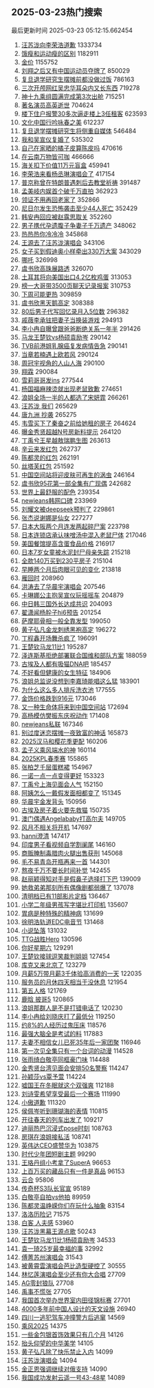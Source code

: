 ## 2025-03-23热门搜索 
最后更新时间 2025-03-23 05:12:15.662454 
1. [汪苏泷向李荣浩道歉](https://s.weibo.com/weibo?q=%23%E6%B1%AA%E8%8B%8F%E6%B3%B7%E5%90%91%E6%9D%8E%E8%8D%A3%E6%B5%A9%E9%81%93%E6%AD%89%23&t=31&band_rank=1&Refer=top) 1333734
1. [饿瘦和运动瘦的区别](https://s.weibo.com/weibo?q=%E9%A5%BF%E7%98%A6%E5%92%8C%E8%BF%90%E5%8A%A8%E7%98%A6%E7%9A%84%E5%8C%BA%E5%88%AB&t=31&band_rank=1&Refer=top) 1182911
1. [金价](https://s.weibo.com/weibo?q=%E9%87%91%E4%BB%B7&t=31&band_rank=1&Refer=top) 1155752
1. [刘翔之后又有中国运动员夺牌了](https://s.weibo.com/weibo?q=%23%E5%88%98%E7%BF%94%E4%B9%8B%E5%90%8E%E5%8F%88%E6%9C%89%E4%B8%AD%E5%9B%BD%E8%BF%90%E5%8A%A8%E5%91%98%E5%A4%BA%E7%89%8C%E4%BA%86%23&t=31&band_rank=2&Refer=top) 850029
1. [复旦退学研究生摆摊前都没做过饭](https://s.weibo.com/weibo?q=%23%E5%A4%8D%E6%97%A6%E9%80%80%E5%AD%A6%E7%A0%94%E7%A9%B6%E7%94%9F%E6%91%86%E6%91%8A%E5%89%8D%E9%83%BD%E6%B2%A1%E5%81%9A%E8%BF%87%E9%A5%AD%23&t=31&band_rank=2&Refer=top) 786163
1. [三次开颅网红吴忠华耳朵内又长东西](https://s.weibo.com/weibo?q=%23%E4%B8%89%E6%AC%A1%E5%BC%80%E9%A2%85%E7%BD%91%E7%BA%A2%E5%90%B4%E5%BF%A0%E5%8D%8E%E8%80%B3%E6%9C%B5%E5%86%85%E5%8F%88%E9%95%BF%E4%B8%9C%E8%A5%BF%23&t=31&band_rank=2&Refer=top) 719278
1. [神十九乘组圆满完成第3次出舱](https://s.weibo.com/weibo?q=%23%E7%A5%9E%E5%8D%81%E4%B9%9D%E4%B9%98%E7%BB%84%E5%9C%86%E6%BB%A1%E5%AE%8C%E6%88%90%E7%AC%AC3%E6%AC%A1%E5%87%BA%E8%88%B1%23&t=31&band_rank=3&Refer=top) 715251
1. [著名演员高英逝世](https://s.weibo.com/weibo?q=%23%E8%91%97%E5%90%8D%E6%BC%94%E5%91%98%E9%AB%98%E8%8B%B1%E9%80%9D%E4%B8%96%23&t=31&band_rank=4&Refer=top) 704624
1. [楼下住户报警30多次逼走楼上3任租客](https://s.weibo.com/weibo?q=%23%E6%A5%BC%E4%B8%8B%E4%BD%8F%E6%88%B7%E6%8A%A5%E8%AD%A630%E5%A4%9A%E6%AC%A1%E9%80%BC%E8%B5%B0%E6%A5%BC%E4%B8%8A3%E4%BB%BB%E7%A7%9F%E5%AE%A2%23&t=31&band_rank=5&Refer=top) 623593
1. [文化中国行吟咏春之美](https://s.weibo.com/weibo?q=%23%E6%96%87%E5%8C%96%E4%B8%AD%E5%9B%BD%E8%A1%8C%E5%90%9F%E5%92%8F%E6%98%A5%E4%B9%8B%E7%BE%8E%23&t=31&band_rank=3&Refer=top) 612237
1. [复旦退学摆摊研究生将侧重自媒体](https://s.weibo.com/weibo?q=%23%E5%A4%8D%E6%97%A6%E9%80%80%E5%AD%A6%E6%91%86%E6%91%8A%E7%A0%94%E7%A9%B6%E7%94%9F%E5%B0%86%E4%BE%A7%E9%87%8D%E8%87%AA%E5%AA%92%E4%BD%93%23&t=31&band_rank=6&Refer=top) 546484
1. [我和吴宣仪复婚了](https://s.weibo.com/weibo?q=%E6%88%91%E5%92%8C%E5%90%B4%E5%AE%A3%E4%BB%AA%E5%A4%8D%E5%A9%9A%E4%BA%86&t=31&band_rank=7&Refer=top) 535302
1. [自己在家晒的橘子皮算陈皮吗](https://s.weibo.com/weibo?q=%23%E8%87%AA%E5%B7%B1%E5%9C%A8%E5%AE%B6%E6%99%92%E7%9A%84%E6%A9%98%E5%AD%90%E7%9A%AE%E7%AE%97%E9%99%88%E7%9A%AE%E5%90%97%23&t=31&band_rank=5&Refer=top) 470616
1. [在云南万物皆可咖](https://s.weibo.com/weibo?q=%23%E5%9C%A8%E4%BA%91%E5%8D%97%E4%B8%87%E7%89%A9%E7%9A%86%E5%8F%AF%E5%92%96%23&t=31&band_rank=3&Refer=top) 466666
1. [海关扣下价值11万元盲盒](https://s.weibo.com/weibo?q=%23%E6%B5%B7%E5%85%B3%E6%89%A3%E4%B8%8B%E4%BB%B7%E5%80%BC11%E4%B8%87%E5%85%83%E7%9B%B2%E7%9B%92%23&t=31&band_rank=8&Refer=top) 459941
1. [李荣浩来看杨丞琳演唱会了](https://s.weibo.com/weibo?q=%E6%9D%8E%E8%8D%A3%E6%B5%A9%E6%9D%A5%E7%9C%8B%E6%9D%A8%E4%B8%9E%E7%90%B3%E6%BC%94%E5%94%B1%E4%BC%9A%E4%BA%86&t=31&band_rank=6&Refer=top) 417154
1. [普京称曾在特朗普遇刺后去教堂祈祷](https://s.weibo.com/weibo?q=%23%E6%99%AE%E4%BA%AC%E7%A7%B0%E6%9B%BE%E5%9C%A8%E7%89%B9%E6%9C%97%E6%99%AE%E9%81%87%E5%88%BA%E5%90%8E%E5%8E%BB%E6%95%99%E5%A0%82%E7%A5%88%E7%A5%B7%23&t=31&band_rank=5&Refer=top) 391487
1. [孟美岐内娱首个破千万直拍](https://s.weibo.com/weibo?q=%23%E5%AD%9F%E7%BE%8E%E5%B2%90%E5%86%85%E5%A8%B1%E9%A6%96%E4%B8%AA%E7%A0%B4%E5%8D%83%E4%B8%87%E7%9B%B4%E6%8B%8D%23&t=31&band_rank=9&Refer=top) 362923
1. [领证不用再回老家了](https://s.weibo.com/weibo?q=%23%E9%A2%86%E8%AF%81%E4%B8%8D%E7%94%A8%E5%86%8D%E5%9B%9E%E8%80%81%E5%AE%B6%E4%BA%86%23&t=31&band_rank=10&Refer=top) 352866
1. [尼日尔发生恐怖袭击至少44人死亡](https://s.weibo.com/weibo?q=%23%E5%B0%BC%E6%97%A5%E5%B0%94%E5%8F%91%E7%94%9F%E6%81%90%E6%80%96%E8%A2%AD%E5%87%BB%E8%87%B3%E5%B0%9144%E4%BA%BA%E6%AD%BB%E4%BA%A1%23&t=31&band_rank=7&Refer=top) 352429
1. [韩安冉回应被赵露思取关](https://s.weibo.com/weibo?q=%23%E9%9F%A9%E5%AE%89%E5%86%89%E5%9B%9E%E5%BA%94%E8%A2%AB%E8%B5%B5%E9%9C%B2%E6%80%9D%E5%8F%96%E5%85%B3%23&t=31&band_rank=11&Refer=top) 352260
1. [男子携代孕遗腹子争妻子千万遗产](https://s.weibo.com/weibo?q=%23%E7%94%B7%E5%AD%90%E6%90%BA%E4%BB%A3%E5%AD%95%E9%81%97%E8%85%B9%E5%AD%90%E4%BA%89%E5%A6%BB%E5%AD%90%E5%8D%83%E4%B8%87%E9%81%97%E4%BA%A7%23&t=31&band_rank=12&Refer=top) 348062
1. [热热热你冷冷冷](https://s.weibo.com/weibo?q=%23%E7%83%AD%E7%83%AD%E7%83%AD%E4%BD%A0%E5%86%B7%E5%86%B7%E5%86%B7%23&t=31&band_rank=6&Refer=top) 345868
1. [王源去了汪苏泷演唱会](https://s.weibo.com/weibo?q=%23%E7%8E%8B%E6%BA%90%E5%8E%BB%E4%BA%86%E6%B1%AA%E8%8B%8F%E6%B3%B7%E6%BC%94%E5%94%B1%E4%BC%9A%23&t=31&band_rank=7&Refer=top) 343106
1. [女子买到假迪奥小样牵出330万大案](https://s.weibo.com/weibo?q=%23%E5%A5%B3%E5%AD%90%E4%B9%B0%E5%88%B0%E5%81%87%E8%BF%AA%E5%A5%A5%E5%B0%8F%E6%A0%B7%E7%89%B5%E5%87%BA330%E4%B8%87%E5%A4%A7%E6%A1%88%23&t=31&band_rank=13&Refer=top) 343029
1. [哪吒](https://s.weibo.com/weibo?q=%E5%93%AA%E5%90%92&t=31&band_rank=9&Refer=top) 326998
1. [虞书欣高珠展路透](https://s.weibo.com/weibo?q=%23%E8%99%9E%E4%B9%A6%E6%AC%A3%E9%AB%98%E7%8F%A0%E5%B1%95%E8%B7%AF%E9%80%8F%23&t=31&band_rank=14&Refer=top) 326070
1. [土耳其将向美国出口4.2亿枚鸡蛋](https://s.weibo.com/weibo?q=%23%E5%9C%9F%E8%80%B3%E5%85%B6%E5%B0%86%E5%90%91%E7%BE%8E%E5%9B%BD%E5%87%BA%E5%8F%A34.2%E4%BA%BF%E6%9E%9A%E9%B8%A1%E8%9B%8B%23&t=31&band_rank=10&Refer=top) 313053
1. [榜一大哥带3500页聊天记录报案](https://s.weibo.com/weibo?q=%23%E6%A6%9C%E4%B8%80%E5%A4%A7%E5%93%A5%E5%B8%A63500%E9%A1%B5%E8%81%8A%E5%A4%A9%E8%AE%B0%E5%BD%95%E6%8A%A5%E6%A1%88%23&t=31&band_rank=12&Refer=top) 310753
1. [下周可能更热](https://s.weibo.com/weibo?q=%23%E4%B8%8B%E5%91%A8%E5%8F%AF%E8%83%BD%E6%9B%B4%E7%83%AD%23&t=31&band_rank=13&Refer=top) 309859
1. [虞书欣黑天鹅高定](https://s.weibo.com/weibo?q=%23%E8%99%9E%E4%B9%A6%E6%AC%A3%E9%BB%91%E5%A4%A9%E9%B9%85%E9%AB%98%E5%AE%9A%23&t=31&band_rank=14&Refer=top) 308388
1. [80后男子代写回忆录月入5位数](https://s.weibo.com/weibo?q=%2380%E5%90%8E%E7%94%B7%E5%AD%90%E4%BB%A3%E5%86%99%E5%9B%9E%E5%BF%86%E5%BD%95%E6%9C%88%E5%85%A55%E4%BD%8D%E6%95%B0%23&t=31&band_rank=15&Refer=top) 296382
1. [戚薇李承铉把妻子当换装游戏](https://s.weibo.com/weibo?q=%E6%88%9A%E8%96%87%E6%9D%8E%E6%89%BF%E9%93%89%E6%8A%8A%E5%A6%BB%E5%AD%90%E5%BD%93%E6%8D%A2%E8%A3%85%E6%B8%B8%E6%88%8F&t=31&band_rank=16&Refer=top) 294913
1. [李小冉自曝曾跟爸爸断绝关系一年半](https://s.weibo.com/weibo?q=%E6%9D%8E%E5%B0%8F%E5%86%89%E8%87%AA%E6%9B%9D%E6%9B%BE%E8%B7%9F%E7%88%B8%E7%88%B8%E6%96%AD%E7%BB%9D%E5%85%B3%E7%B3%BB%E4%B8%80%E5%B9%B4%E5%8D%8A&t=31&band_rank=15&Refer=top) 291426
1. [马龙王楚钦vs杨硕袁励岑](https://s.weibo.com/weibo?q=%23%E9%A9%AC%E9%BE%99%E7%8E%8B%E6%A5%9A%E9%92%A6vs%E6%9D%A8%E7%A1%95%E8%A2%81%E5%8A%B1%E5%B2%91%23&t=31&band_rank=17&Refer=top) 290142
1. [TVB前港姐乳腺癌复发病情告急](https://s.weibo.com/weibo?q=%23TVB%E5%89%8D%E6%B8%AF%E5%A7%90%E4%B9%B3%E8%85%BA%E7%99%8C%E5%A4%8D%E5%8F%91%E7%97%85%E6%83%85%E5%91%8A%E6%80%A5%23&t=31&band_rank=18&Refer=top) 290141
1. [当章若楠遇上欧若风](https://s.weibo.com/weibo?q=%23%E5%BD%93%E7%AB%A0%E8%8B%A5%E6%A5%A0%E9%81%87%E4%B8%8A%E6%AC%A7%E8%8B%A5%E9%A3%8E%23&t=31&band_rank=19&Refer=top) 290124
1. [周冠宇视角的人山人海](https://s.weibo.com/weibo?q=%23%E5%91%A8%E5%86%A0%E5%AE%87%E8%A7%86%E8%A7%92%E7%9A%84%E4%BA%BA%E5%B1%B1%E4%BA%BA%E6%B5%B7%23&t=31&band_rank=20&Refer=top) 290100
1. [翔霖](https://s.weibo.com/weibo?q=%E7%BF%94%E9%9C%96&t=31&band_rank=22&Refer=top) 290084
1. [雪莉哥哥发ins](https://s.weibo.com/weibo?q=%23%E9%9B%AA%E8%8E%89%E5%93%A5%E5%93%A5%E5%8F%91ins%23&t=31&band_rank=16&Refer=top) 277544
1. [杨国福麻辣烫就出现老鼠致歉](https://s.weibo.com/weibo?q=%23%E6%9D%A8%E5%9B%BD%E7%A6%8F%E9%BA%BB%E8%BE%A3%E7%83%AB%E5%B0%B1%E5%87%BA%E7%8E%B0%E8%80%81%E9%BC%A0%E8%87%B4%E6%AD%89%23&t=31&band_rank=17&Refer=top) 274651
1. [浪姐全场一半的人都选了宋妍霏](https://s.weibo.com/weibo?q=%E6%B5%AA%E5%A7%90%E5%85%A8%E5%9C%BA%E4%B8%80%E5%8D%8A%E7%9A%84%E4%BA%BA%E9%83%BD%E9%80%89%E4%BA%86%E5%AE%8B%E5%A6%8D%E9%9C%8F&t=31&band_rank=8&Refer=top) 266261
1. [汪苏泷 我们](https://s.weibo.com/weibo?q=%E6%B1%AA%E8%8B%8F%E6%B3%B7%20%E6%88%91%E4%BB%AC&t=31&band_rank=10&Refer=top) 265629
1. [唐九洲 抄袭](https://s.weibo.com/weibo?q=%E5%94%90%E4%B9%9D%E6%B4%B2%20%E6%8A%84%E8%A2%AD&t=31&band_rank=11&Refer=top) 265275
1. [韦雪买下了秦奋之前给她租的房子](https://s.weibo.com/weibo?q=%23%E9%9F%A6%E9%9B%AA%E4%B9%B0%E4%B8%8B%E4%BA%86%E7%A7%A6%E5%A5%8B%E4%B9%8B%E5%89%8D%E7%BB%99%E5%A5%B9%E7%A7%9F%E7%9A%84%E6%88%BF%E5%AD%90%23&t=31&band_rank=12&Refer=top) 264624
1. [曝金秀贤超越N号房新料提示](https://s.weibo.com/weibo?q=%E6%9B%9D%E9%87%91%E7%A7%80%E8%B4%A4%E8%B6%85%E8%B6%8AN%E5%8F%B7%E6%88%BF%E6%96%B0%E6%96%99%E6%8F%90%E7%A4%BA&t=31&band_rank=13&Refer=top) 264120
1. [丁禹兮王星越敖瑞鹏生图](https://s.weibo.com/weibo?q=%23%E4%B8%81%E7%A6%B9%E5%85%AE%E7%8E%8B%E6%98%9F%E8%B6%8A%E6%95%96%E7%91%9E%E9%B9%8F%E7%94%9F%E5%9B%BE%23&t=31&band_rank=14&Refer=top) 263613
1. [辛云来发红包](https://s.weibo.com/weibo?q=%23%E8%BE%9B%E4%BA%91%E6%9D%A5%E5%8F%91%E7%BA%A2%E5%8C%85%23&t=31&band_rank=16&Refer=top) 262737
1. [陈都灵的红包](https://s.weibo.com/weibo?q=%23%E9%99%88%E9%83%BD%E7%81%B5%E7%9A%84%E7%BA%A2%E5%8C%85%23&t=31&band_rank=18&Refer=top) 262191
1. [丝塔芙红包](https://s.weibo.com/weibo?q=%E4%B8%9D%E5%A1%94%E8%8A%99%E7%BA%A2%E5%8C%85&t=31&band_rank=19&Refer=top) 251592
1. [中国空间站将迎皮肤可再生的涡虫](https://s.weibo.com/weibo?q=%23%E4%B8%AD%E5%9B%BD%E7%A9%BA%E9%97%B4%E7%AB%99%E5%B0%86%E8%BF%8E%E7%9A%AE%E8%82%A4%E5%8F%AF%E5%86%8D%E7%94%9F%E7%9A%84%E6%B6%A1%E8%99%AB%23&t=31&band_rank=23&Refer=top) 246164
1. [虞书欣95花第一部全集有广现偶](https://s.weibo.com/weibo?q=%23%E8%99%9E%E4%B9%A6%E6%AC%A395%E8%8A%B1%E7%AC%AC%E4%B8%80%E9%83%A8%E5%85%A8%E9%9B%86%E6%9C%89%E5%B9%BF%E7%8E%B0%E5%81%B6%23&t=31&band_rank=24&Refer=top) 242682
1. [世界上最舒服的配色](https://s.weibo.com/weibo?q=%E4%B8%96%E7%95%8C%E4%B8%8A%E6%9C%80%E8%88%92%E6%9C%8D%E7%9A%84%E9%85%8D%E8%89%B2&t=31&band_rank=25&Refer=top) 239354
1. [newjeans韩网口碑](https://s.weibo.com/weibo?q=%23newjeans%E9%9F%A9%E7%BD%91%E5%8F%A3%E7%A2%91%23&t=31&band_rank=27&Refer=top) 233969
1. [刘耀文被deepseek预判了](https://s.weibo.com/weibo?q=%E5%88%98%E8%80%80%E6%96%87%E8%A2%ABdeepseek%E9%A2%84%E5%88%A4%E4%BA%86&t=31&band_rank=18&Refer=top) 229861
1. [张杰说谢娜是仙女](https://s.weibo.com/weibo?q=%23%E5%BC%A0%E6%9D%B0%E8%AF%B4%E8%B0%A2%E5%A8%9C%E6%98%AF%E4%BB%99%E5%A5%B3%23&t=31&band_rank=19&Refer=top) 227277
1. [日本大阪两个月连发两起碎尸案](https://s.weibo.com/weibo?q=%23%E6%97%A5%E6%9C%AC%E5%A4%A7%E9%98%AA%E4%B8%A4%E4%B8%AA%E6%9C%88%E8%BF%9E%E5%8F%91%E4%B8%A4%E8%B5%B7%E7%A2%8E%E5%B0%B8%E6%A1%88%23&t=31&band_rank=28&Refer=top) 223798
1. [日本连锁店承认味噌汤中混入老鼠尸体](https://s.weibo.com/weibo?q=%23%E6%97%A5%E6%9C%AC%E8%BF%9E%E9%94%81%E5%BA%97%E6%89%BF%E8%AE%A4%E5%91%B3%E5%99%8C%E6%B1%A4%E4%B8%AD%E6%B7%B7%E5%85%A5%E8%80%81%E9%BC%A0%E5%B0%B8%E4%BD%93%23&t=31&band_rank=20&Refer=top) 217046
1. [美国餐馆提高含蛋食品价格](https://s.weibo.com/weibo?q=%23%E7%BE%8E%E5%9B%BD%E9%A4%90%E9%A6%86%E6%8F%90%E9%AB%98%E5%90%AB%E8%9B%8B%E9%A3%9F%E5%93%81%E4%BB%B7%E6%A0%BC%23&t=31&band_rank=21&Refer=top) 216917
1. [日本7岁女童被水泥封尸母亲失踪](https://s.weibo.com/weibo?q=%23%E6%97%A5%E6%9C%AC7%E5%B2%81%E5%A5%B3%E7%AB%A5%E8%A2%AB%E6%B0%B4%E6%B3%A5%E5%B0%81%E5%B0%B8%E6%AF%8D%E4%BA%B2%E5%A4%B1%E8%B8%AA%23&t=31&band_rank=22&Refer=top) 215218
1. [全款140万买到230平房子](https://s.weibo.com/weibo?q=%E5%85%A8%E6%AC%BE140%E4%B8%87%E4%B9%B0%E5%88%B0230%E5%B9%B3%E6%88%BF%E5%AD%90&t=31&band_rank=23&Refer=top) 215104
1. [早睡两个月后肉眼可见的变化](https://s.weibo.com/weibo?q=%23%E6%97%A9%E7%9D%A1%E4%B8%A4%E4%B8%AA%E6%9C%88%E5%90%8E%E8%82%89%E7%9C%BC%E5%8F%AF%E8%A7%81%E7%9A%84%E5%8F%98%E5%8C%96%23&t=31&band_rank=24&Refer=top) 213818
1. [雁回时](https://s.weibo.com/weibo?q=%E9%9B%81%E5%9B%9E%E6%97%B6&t=31&band_rank=35&Refer=top) 208960
1. [洪涛去了华晨宇演唱会](https://s.weibo.com/weibo?q=%E6%B4%AA%E6%B6%9B%E5%8E%BB%E4%BA%86%E5%8D%8E%E6%99%A8%E5%AE%87%E6%BC%94%E5%94%B1%E4%BC%9A&t=31&band_rank=29&Refer=top) 207546
1. [卡琳娜公主抱吴宣仪玩摇摇车](https://s.weibo.com/weibo?q=%E5%8D%A1%E7%90%B3%E5%A8%9C%E5%85%AC%E4%B8%BB%E6%8A%B1%E5%90%B4%E5%AE%A3%E4%BB%AA%E7%8E%A9%E6%91%87%E6%91%87%E8%BD%A6&t=31&band_rank=30&Refer=top) 204879
1. [中日韩三国外长达成共识](https://s.weibo.com/weibo?q=%23%E4%B8%AD%E6%97%A5%E9%9F%A9%E4%B8%89%E5%9B%BD%E5%A4%96%E9%95%BF%E8%BE%BE%E6%88%90%E5%85%B1%E8%AF%86%23&t=31&band_rank=31&Refer=top) 204093
1. [翟潇闻杨肸子hi6预告](https://s.weibo.com/weibo?q=%23%E7%BF%9F%E6%BD%87%E9%97%BB%E6%9D%A8%E8%82%B8%E5%AD%90hi6%E9%A2%84%E5%91%8A%23&t=31&band_rank=29&Refer=top) 201254
1. [萨摩耶骨相一般全靠发型](https://s.weibo.com/weibo?q=%E8%90%A8%E6%91%A9%E8%80%B6%E9%AA%A8%E7%9B%B8%E4%B8%80%E8%88%AC%E5%85%A8%E9%9D%A0%E5%8F%91%E5%9E%8B&t=31&band_rank=20&Refer=top) 199050
1. [黄子弘凡金龙刺绣黑袍高定](https://s.weibo.com/weibo?q=%E9%BB%84%E5%AD%90%E5%BC%98%E5%87%A1%E9%87%91%E9%BE%99%E5%88%BA%E7%BB%A3%E9%BB%91%E8%A2%8D%E9%AB%98%E5%AE%9A&t=31&band_rank=30&Refer=top) 196272
1. [丁程鑫开场舞杀疯了](https://s.weibo.com/weibo?q=%E4%B8%81%E7%A8%8B%E9%91%AB%E5%BC%80%E5%9C%BA%E8%88%9E%E6%9D%80%E7%96%AF%E4%BA%86&t=31&band_rank=31&Refer=top) 196091
1. [王楚钦马龙11比1](https://s.weibo.com/weibo?q=%23%E7%8E%8B%E6%A5%9A%E9%92%A6%E9%A9%AC%E9%BE%9911%E6%AF%941%23&t=31&band_rank=32&Refer=top) 195287
1. [泽连斯基拒绝部署联合国维和部队方案](https://s.weibo.com/weibo?q=%23%E6%B3%BD%E8%BF%9E%E6%96%AF%E5%9F%BA%E6%8B%92%E7%BB%9D%E9%83%A8%E7%BD%B2%E8%81%94%E5%90%88%E5%9B%BD%E7%BB%B4%E5%92%8C%E9%83%A8%E9%98%9F%E6%96%B9%E6%A1%88%23&t=31&band_rank=32&Refer=top) 188059
1. [古埃及人都有吸猫DNA吧](https://s.weibo.com/weibo?q=%23%E5%8F%A4%E5%9F%83%E5%8F%8A%E4%BA%BA%E9%83%BD%E6%9C%89%E5%90%B8%E7%8C%ABDNA%E5%90%A7%23&t=31&band_rank=33&Refer=top) 185457
1. [不好看但健康的女生特征](https://s.weibo.com/weibo?q=%E4%B8%8D%E5%A5%BD%E7%9C%8B%E4%BD%86%E5%81%A5%E5%BA%B7%E7%9A%84%E5%A5%B3%E7%94%9F%E7%89%B9%E5%BE%81&t=31&band_rank=21&Refer=top) 184906
1. [浪姐总监说没想到李嘉琦能唱这么猛](https://s.weibo.com/weibo?q=%E6%B5%AA%E5%A7%90%E6%80%BB%E7%9B%91%E8%AF%B4%E6%B2%A1%E6%83%B3%E5%88%B0%E6%9D%8E%E5%98%89%E7%90%A6%E8%83%BD%E5%94%B1%E8%BF%99%E4%B9%88%E7%8C%9B&t=31&band_rank=33&Refer=top) 183901
1. [为什么这么多人排斥洗衣池](https://s.weibo.com/weibo?q=%23%E4%B8%BA%E4%BB%80%E4%B9%88%E8%BF%99%E4%B9%88%E5%A4%9A%E4%BA%BA%E6%8E%92%E6%96%A5%E6%B4%97%E8%A1%A3%E6%B1%A0%23&t=31&band_rank=34&Refer=top) 177555
1. [金饰价格跌到916元](https://s.weibo.com/weibo?q=%23%E9%87%91%E9%A5%B0%E4%BB%B7%E6%A0%BC%E8%B7%8C%E5%88%B0916%E5%85%83%23&t=31&band_rank=36&Refer=top) 173046
1. [又一种生命体将来到中国空间站](https://s.weibo.com/weibo?q=%23%E5%8F%88%E4%B8%80%E7%A7%8D%E7%94%9F%E5%91%BD%E4%BD%93%E5%B0%86%E6%9D%A5%E5%88%B0%E4%B8%AD%E5%9B%BD%E7%A9%BA%E9%97%B4%E7%AB%99%23&t=31&band_rank=37&Refer=top) 172694
1. [高杨模仿樊振东庆祝动作](https://s.weibo.com/weibo?q=%23%E9%AB%98%E6%9D%A8%E6%A8%A1%E4%BB%BF%E6%A8%8A%E6%8C%AF%E4%B8%9C%E5%BA%86%E7%A5%9D%E5%8A%A8%E4%BD%9C%23&t=31&band_rank=38&Refer=top) 171408
1. [newjeans私联](https://s.weibo.com/weibo?q=%23newjeans%E7%A7%81%E8%81%94%23&t=31&band_rank=22&Refer=top) 167346
1. [别过度迷恋摆摊一夜致富的神话](https://s.weibo.com/weibo?q=%23%E5%88%AB%E8%BF%87%E5%BA%A6%E8%BF%B7%E6%81%8B%E6%91%86%E6%91%8A%E4%B8%80%E5%A4%9C%E8%87%B4%E5%AF%8C%E7%9A%84%E7%A5%9E%E8%AF%9D%23&t=31&band_rank=23&Refer=top) 165873
1. [2025汉马和樱花季更配](https://s.weibo.com/weibo?q=%232025%E6%B1%89%E9%A9%AC%E5%92%8C%E6%A8%B1%E8%8A%B1%E5%AD%A3%E6%9B%B4%E9%85%8D%23&t=31&band_rank=39&Refer=top) 160206
1. [孟子义乘风端水的神](https://s.weibo.com/weibo?q=%23%E5%AD%9F%E5%AD%90%E4%B9%89%E4%B9%98%E9%A3%8E%E7%AB%AF%E6%B0%B4%E7%9A%84%E7%A5%9E%23&t=31&band_rank=24&Refer=top) 160114
1. [2025KPL春季赛](https://s.weibo.com/weibo?q=2025KPL%E6%98%A5%E5%AD%A3%E8%B5%9B&t=31&band_rank=34&Refer=top) 155865
1. [张柏芝千层蛋糕裙](https://s.weibo.com/weibo?q=%E5%BC%A0%E6%9F%8F%E8%8A%9D%E5%8D%83%E5%B1%82%E8%9B%8B%E7%B3%95%E8%A3%99&t=31&band_rank=40&Refer=top) 154967
1. [一诺一点一点变得更好](https://s.weibo.com/weibo?q=%E4%B8%80%E8%AF%BA%E4%B8%80%E7%82%B9%E4%B8%80%E7%82%B9%E5%8F%98%E5%BE%97%E6%9B%B4%E5%A5%BD&t=31&band_rank=35&Refer=top) 153323
1. [丁禹兮上海见面会人气](https://s.weibo.com/weibo?q=%23%E4%B8%81%E7%A6%B9%E5%85%AE%E4%B8%8A%E6%B5%B7%E8%A7%81%E9%9D%A2%E4%BC%9A%E4%BA%BA%E6%B0%94%23&t=31&band_rank=25&Refer=top) 152150
1. [阿姨怎么一戴假发面相都变了](https://s.weibo.com/weibo?q=%E9%98%BF%E5%A7%A8%E6%80%8E%E4%B9%88%E4%B8%80%E6%88%B4%E5%81%87%E5%8F%91%E9%9D%A2%E7%9B%B8%E9%83%BD%E5%8F%98%E4%BA%86&t=31&band_rank=36&Refer=top) 151345
1. [华晨宇金发背头](https://s.weibo.com/weibo?q=%E5%8D%8E%E6%99%A8%E5%AE%87%E9%87%91%E5%8F%91%E8%83%8C%E5%A4%B4&t=31&band_rank=41&Refer=top) 150956
1. [古埃及房子着火要先救猫](https://s.weibo.com/weibo?q=%23%E5%8F%A4%E5%9F%83%E5%8F%8A%E6%88%BF%E5%AD%90%E7%9D%80%E7%81%AB%E8%A6%81%E5%85%88%E6%95%91%E7%8C%AB%23&t=31&band_rank=37&Refer=top) 150735
1. [澳门偶遇Angelababy打高尔夫](https://s.weibo.com/weibo?q=%23%E6%BE%B3%E9%97%A8%E5%81%B6%E9%81%87Angelababy%E6%89%93%E9%AB%98%E5%B0%94%E5%A4%AB%23&t=31&band_rank=42&Refer=top) 149705
1. [风月不相关将开机](https://s.weibo.com/weibo?q=%23%E9%A3%8E%E6%9C%88%E4%B8%8D%E7%9B%B8%E5%85%B3%E5%B0%86%E5%BC%80%E6%9C%BA%23&t=31&band_rank=26&Refer=top) 147697
1. [hanni澄清](https://s.weibo.com/weibo?q=%23hanni%E6%BE%84%E6%B8%85%23&t=31&band_rank=43&Refer=top) 147417
1. [印度男子看视频自学割阑尾](https://s.weibo.com/weibo?q=%23%E5%8D%B0%E5%BA%A6%E7%94%B7%E5%AD%90%E7%9C%8B%E8%A7%86%E9%A2%91%E8%87%AA%E5%AD%A6%E5%89%B2%E9%98%91%E5%B0%BE%23&t=31&band_rank=44&Refer=top) 146160
1. [商贩腌制毒腊肉火腿出售获刑](https://s.weibo.com/weibo?q=%23%E5%95%86%E8%B4%A9%E8%85%8C%E5%88%B6%E6%AF%92%E8%85%8A%E8%82%89%E7%81%AB%E8%85%BF%E5%87%BA%E5%94%AE%E8%8E%B7%E5%88%91%23&t=31&band_rank=40&Refer=top) 145068
1. [毛不易青岛开瓶再来一首](https://s.weibo.com/weibo?q=%E6%AF%9B%E4%B8%8D%E6%98%93%E9%9D%92%E5%B2%9B%E5%BC%80%E7%93%B6%E5%86%8D%E6%9D%A5%E4%B8%80%E9%A6%96&t=31&band_rank=41&Refer=top) 144301
1. [熬夜千万不要长时间补觉](https://s.weibo.com/weibo?q=%23%E7%86%AC%E5%A4%9C%E5%8D%83%E4%B8%87%E4%B8%8D%E8%A6%81%E9%95%BF%E6%97%B6%E9%97%B4%E8%A1%A5%E8%A7%89%23&t=31&band_rank=45&Refer=top) 142455
1. [赵丽颖得知对手是假鼻子选择打下巴](https://s.weibo.com/weibo?q=%23%E8%B5%B5%E4%B8%BD%E9%A2%96%E5%BE%97%E7%9F%A5%E5%AF%B9%E6%89%8B%E6%98%AF%E5%81%87%E9%BC%BB%E5%AD%90%E9%80%89%E6%8B%A9%E6%89%93%E4%B8%8B%E5%B7%B4%23&t=31&band_rank=27&Refer=top) 139009
1. [她救弟弟那刻所有偶像剧都弱爆了](https://s.weibo.com/weibo?q=%E5%A5%B9%E6%95%91%E5%BC%9F%E5%BC%9F%E9%82%A3%E5%88%BB%E6%89%80%E6%9C%89%E5%81%B6%E5%83%8F%E5%89%A7%E9%83%BD%E5%BC%B1%E7%88%86%E4%BA%86&t=31&band_rank=28&Refer=top) 137078
1. [清明档已有11部影片定档](https://s.weibo.com/weibo?q=%23%E6%B8%85%E6%98%8E%E6%A1%A3%E5%B7%B2%E6%9C%8911%E9%83%A8%E5%BD%B1%E7%89%87%E5%AE%9A%E6%A1%A3%23&t=31&band_rank=2&Refer=top) 136467
1. [小学二年级男孩写字堪比打印机](https://s.weibo.com/weibo?q=%23%E5%B0%8F%E5%AD%A6%E4%BA%8C%E5%B9%B4%E7%BA%A7%E7%94%B7%E5%AD%A9%E5%86%99%E5%AD%97%E5%A0%AA%E6%AF%94%E6%89%93%E5%8D%B0%E6%9C%BA%23&t=31&band_rank=47&Refer=top) 135607
1. [胃病是种特殊的精神病](https://s.weibo.com/weibo?q=%23%E8%83%83%E7%97%85%E6%98%AF%E7%A7%8D%E7%89%B9%E6%AE%8A%E7%9A%84%E7%B2%BE%E7%A5%9E%E7%97%85%23&t=31&band_rank=42&Refer=top) 131699
1. [徐明浩轨道EDC电音节](https://s.weibo.com/weibo?q=%E5%BE%90%E6%98%8E%E6%B5%A9%E8%BD%A8%E9%81%93EDC%E7%94%B5%E9%9F%B3%E8%8A%82&t=31&band_rank=43&Refer=top) 131468
1. [小说坠落](https://s.weibo.com/weibo?q=%E5%B0%8F%E8%AF%B4%E5%9D%A0%E8%90%BD&t=31&band_rank=48&Refer=top) 131032
1. [TTG战胜Hero](https://s.weibo.com/weibo?q=TTG%E6%88%98%E8%83%9CHero&t=31&band_rank=29&Refer=top) 130596
1. [你好星期六](https://s.weibo.com/weibo?q=%E4%BD%A0%E5%A5%BD%E6%98%9F%E6%9C%9F%E5%85%AD&t=31&band_rank=49&Refer=top) 129291
1. [王楚钦接球逗笑裁判姐姐](https://s.weibo.com/weibo?q=%23%E7%8E%8B%E6%A5%9A%E9%92%A6%E6%8E%A5%E7%90%83%E9%80%97%E7%AC%91%E8%A3%81%E5%88%A4%E5%A7%90%E5%A7%90%23&t=31&band_rank=45&Refer=top) 127454
1. [库克又来北京了](https://s.weibo.com/weibo?q=%23%E5%BA%93%E5%85%8B%E5%8F%88%E6%9D%A5%E5%8C%97%E4%BA%AC%E4%BA%86%23&t=31&band_rank=50&Refer=top) 123279
1. [月薪5万带月薪3千体验高消费的一天](https://s.weibo.com/weibo?q=%E6%9C%88%E8%96%AA5%E4%B8%87%E5%B8%A6%E6%9C%88%E8%96%AA3%E5%8D%83%E4%BD%93%E9%AA%8C%E9%AB%98%E6%B6%88%E8%B4%B9%E7%9A%84%E4%B8%80%E5%A4%A9&t=31&band_rank=30&Refer=top) 122035
1. [服务员的月休四天相当于没休息](https://s.weibo.com/weibo?q=%23%E6%9C%8D%E5%8A%A1%E5%91%98%E7%9A%84%E6%9C%88%E4%BC%91%E5%9B%9B%E5%A4%A9%E7%9B%B8%E5%BD%93%E4%BA%8E%E6%B2%A1%E4%BC%91%E6%81%AF%23&t=31&band_rank=31&Refer=top) 121954
1. [第五人格](https://s.weibo.com/weibo?q=%E7%AC%AC%E4%BA%94%E4%BA%BA%E6%A0%BC&t=31&band_rank=32&Refer=top) 121769
1. [鹿晗 披哥5](https://s.weibo.com/weibo?q=%E9%B9%BF%E6%99%97%20%E6%8A%AB%E5%93%A55&t=31&band_rank=33&Refer=top) 120865
1. [浪姐那群人是不是打错电话了](https://s.weibo.com/weibo?q=%E6%B5%AA%E5%A7%90%E9%82%A3%E7%BE%A4%E4%BA%BA%E6%98%AF%E4%B8%8D%E6%98%AF%E6%89%93%E9%94%99%E7%94%B5%E8%AF%9D%E4%BA%86&t=31&band_rank=46&Refer=top) 120230
1. [李小冉给刘晓庆打了最低分](https://s.weibo.com/weibo?q=%E6%9D%8E%E5%B0%8F%E5%86%89%E7%BB%99%E5%88%98%E6%99%93%E5%BA%86%E6%89%93%E4%BA%86%E6%9C%80%E4%BD%8E%E5%88%86&t=31&band_rank=34&Refer=top) 119250
1. [约8%的人经历过鬼压床](https://s.weibo.com/weibo?q=%23%E7%BA%A68%25%E7%9A%84%E4%BA%BA%E7%BB%8F%E5%8E%86%E8%BF%87%E9%AC%BC%E5%8E%8B%E5%BA%8A%23&t=31&band_rank=35&Refer=top) 118576
1. [最强大脑全是考试的料](https://s.weibo.com/weibo?q=%E6%9C%80%E5%BC%BA%E5%A4%A7%E8%84%91%E5%85%A8%E6%98%AF%E8%80%83%E8%AF%95%E7%9A%84%E6%96%99&t=31&band_rank=36&Refer=top) 117883
1. [夫妻不相信女儿已死35年后一家团聚](https://s.weibo.com/weibo?q=%23%E5%A4%AB%E5%A6%BB%E4%B8%8D%E7%9B%B8%E4%BF%A1%E5%A5%B3%E5%84%BF%E5%B7%B2%E6%AD%BB35%E5%B9%B4%E5%90%8E%E4%B8%80%E5%AE%B6%E5%9B%A2%E8%81%9A%23&t=31&band_rank=37&Refer=top) 116946
1. [第一次见全集只有一个台词的动漫](https://s.weibo.com/weibo?q=%E7%AC%AC%E4%B8%80%E6%AC%A1%E8%A7%81%E5%85%A8%E9%9B%86%E5%8F%AA%E6%9C%89%E4%B8%80%E4%B8%AA%E5%8F%B0%E8%AF%8D%E7%9A%84%E5%8A%A8%E6%BC%AB&t=31&band_rank=38&Refer=top) 114528
1. [张雨绮白敬亭同框豪门味](https://s.weibo.com/weibo?q=%23%E5%BC%A0%E9%9B%A8%E7%BB%AE%E7%99%BD%E6%95%AC%E4%BA%AD%E5%90%8C%E6%A1%86%E8%B1%AA%E9%97%A8%E5%91%B3%23&t=31&band_rank=39&Refer=top) 114488
1. [金秀贤台湾见面会安排50名警察](https://s.weibo.com/weibo?q=%23%E9%87%91%E7%A7%80%E8%B4%A4%E5%8F%B0%E6%B9%BE%E8%A7%81%E9%9D%A2%E4%BC%9A%E5%AE%89%E6%8E%9250%E5%90%8D%E8%AD%A6%E5%AF%9F%23&t=31&band_rank=40&Refer=top) 114247
1. [孙颖莎vs覃予萱](https://s.weibo.com/weibo?q=%23%E5%AD%99%E9%A2%96%E8%8E%8Evs%E8%A6%83%E4%BA%88%E8%90%B1%23&t=31&band_rank=41&Refer=top) 114224
1. [嘘国王在冬眠就这个双强爽](https://s.weibo.com/weibo?q=%E5%98%98%E5%9B%BD%E7%8E%8B%E5%9C%A8%E5%86%AC%E7%9C%A0%E5%B0%B1%E8%BF%99%E4%B8%AA%E5%8F%8C%E5%BC%BA%E7%88%BD&t=31&band_rank=42&Refer=top) 112188
1. [刘诗雯希望享受最后一个赛场](https://s.weibo.com/weibo?q=%23%E5%88%98%E8%AF%97%E9%9B%AF%E5%B8%8C%E6%9C%9B%E4%BA%AB%E5%8F%97%E6%9C%80%E5%90%8E%E4%B8%80%E4%B8%AA%E8%B5%9B%E5%9C%BA%23&t=31&band_rank=47&Refer=top) 111990
1. [小傲道歉](https://s.weibo.com/weibo?q=%E5%B0%8F%E5%82%B2%E9%81%93%E6%AD%89&t=31&band_rank=48&Refer=top) 111320
1. [侯佩岑听到珊瑚海的表情](https://s.weibo.com/weibo?q=%23%E4%BE%AF%E4%BD%A9%E5%B2%91%E5%90%AC%E5%88%B0%E7%8F%8A%E7%91%9A%E6%B5%B7%E7%9A%84%E8%A1%A8%E6%83%85%23&t=31&band_rank=43&Refer=top) 110815
1. [开往春天的列车出发了](https://s.weibo.com/weibo?q=%23%E5%BC%80%E5%BE%80%E6%98%A5%E5%A4%A9%E7%9A%84%E5%88%97%E8%BD%A6%E5%87%BA%E5%8F%91%E4%BA%86%23&t=31&band_rank=3&Refer=top) 109217
1. [迪丽热巴沉浸式pose时刻](https://s.weibo.com/weibo?q=%23%E8%BF%AA%E4%B8%BD%E7%83%AD%E5%B7%B4%E6%B2%89%E6%B5%B8%E5%BC%8Fpose%E6%97%B6%E5%88%BB%23&t=31&band_rank=49&Refer=top) 108763
1. [房琪在浪姐接私活](https://s.weibo.com/weibo?q=%E6%88%BF%E7%90%AA%E5%9C%A8%E6%B5%AA%E5%A7%90%E6%8E%A5%E7%A7%81%E6%B4%BB&t=31&band_rank=44&Refer=top) 108741
1. [英伟达CEO盛赞华为](https://s.weibo.com/weibo?q=%23%E8%8B%B1%E4%BC%9F%E8%BE%BECEO%E7%9B%9B%E8%B5%9E%E5%8D%8E%E4%B8%BA%23&t=31&band_rank=45&Refer=top) 103875
1. [时代少年团短剧主题](https://s.weibo.com/weibo?q=%23%E6%97%B6%E4%BB%A3%E5%B0%91%E5%B9%B4%E5%9B%A2%E7%9F%AD%E5%89%A7%E4%B8%BB%E9%A2%98%23&t=31&band_rank=46&Refer=top) 99290
1. [王珞丹组小考拿了SuperA](https://s.weibo.com/weibo?q=%E7%8E%8B%E7%8F%9E%E4%B8%B9%E7%BB%84%E5%B0%8F%E8%80%83%E6%8B%BF%E4%BA%86SuperA&t=31&band_rank=47&Refer=top) 96653
1. [上百万买的藏品只有一件是真品](https://s.weibo.com/weibo?q=%23%E4%B8%8A%E7%99%BE%E4%B8%87%E4%B9%B0%E7%9A%84%E8%97%8F%E5%93%81%E5%8F%AA%E6%9C%89%E4%B8%80%E4%BB%B6%E6%98%AF%E7%9C%9F%E5%93%81%23&t=31&band_rank=1&Refer=top) 96153
1. [云合](https://s.weibo.com/weibo?q=%E4%BA%91%E5%90%88&t=31&band_rank=48&Refer=top) 95806
1. [传奇杯S3队长官宣](https://s.weibo.com/weibo?q=%23%E4%BC%A0%E5%A5%87%E6%9D%AFS3%E9%98%9F%E9%95%BF%E5%AE%98%E5%AE%A3%23&t=31&band_rank=49&Refer=top) 95189
1. [白敬亭自拍vs他拍](https://s.weibo.com/weibo?q=%23%E7%99%BD%E6%95%AC%E4%BA%AD%E8%87%AA%E6%8B%8Dvs%E4%BB%96%E6%8B%8D%23&t=31&band_rank=50&Refer=top) 89959
1. [陈都灵温峥嵘你们在玩什么抽象](https://s.weibo.com/weibo?q=%23%E9%99%88%E9%83%BD%E7%81%B5%E6%B8%A9%E5%B3%A5%E5%B5%98%E4%BD%A0%E4%BB%AC%E5%9C%A8%E7%8E%A9%E4%BB%80%E4%B9%88%E6%8A%BD%E8%B1%A1%23&t=31&band_rank=7&Refer=top) 83154
1. [洛洛历险记](https://s.weibo.com/weibo?q=%E6%B4%9B%E6%B4%9B%E5%8E%86%E9%99%A9%E8%AE%B0&t=31&band_rank=10&Refer=top) 71575
1. [白客 人夫感](https://s.weibo.com/weibo?q=%E7%99%BD%E5%AE%A2%20%E4%BA%BA%E5%A4%AB%E6%84%9F&t=31&band_rank=20&Refer=top) 53960
1. [汪苏泷黑幕王源点歌](https://s.weibo.com/weibo?q=%23%E6%B1%AA%E8%8B%8F%E6%B3%B7%E9%BB%91%E5%B9%95%E7%8E%8B%E6%BA%90%E7%82%B9%E6%AD%8C%23&t=31&band_rank=23&Refer=top) 50243
1. [王楚钦马龙11比1杨硕袁励岑](https://s.weibo.com/weibo?q=%23%E7%8E%8B%E6%A5%9A%E9%92%A6%E9%A9%AC%E9%BE%9911%E6%AF%941%E6%9D%A8%E7%A1%95%E8%A2%81%E5%8A%B1%E5%B2%91%23&t=31&band_rank=30&Refer=top) 34533
1. [袁一琦25岁最幸福的事](https://s.weibo.com/weibo?q=%E8%A2%81%E4%B8%80%E7%90%A625%E5%B2%81%E6%9C%80%E5%B9%B8%E7%A6%8F%E7%9A%84%E4%BA%8B&t=31&band_rank=34&Refer=top) 32992
1. [傅菁苏州演唱会](https://s.weibo.com/weibo?q=%23%E5%82%85%E8%8F%81%E8%8B%8F%E5%B7%9E%E6%BC%94%E5%94%B1%E4%BC%9A%23&t=31&band_rank=35&Refer=top) 31543
1. [被黄霄雲演唱会芭比造型硬控了](https://s.weibo.com/weibo?q=%E8%A2%AB%E9%BB%84%E9%9C%84%E9%9B%B2%E6%BC%94%E5%94%B1%E4%BC%9A%E8%8A%AD%E6%AF%94%E9%80%A0%E5%9E%8B%E7%A1%AC%E6%8E%A7%E4%BA%86&t=31&band_rank=36&Refer=top) 30555
1. [林忆莲演唱会至少还有你大合唱](https://s.weibo.com/weibo?q=%E6%9E%97%E5%BF%86%E8%8E%B2%E6%BC%94%E5%94%B1%E4%BC%9A%E8%87%B3%E5%B0%91%E8%BF%98%E6%9C%89%E4%BD%A0%E5%A4%A7%E5%90%88%E5%94%B1&t=31&band_rank=43&Refer=top) 27709
1. [AG零封狼队](https://s.weibo.com/weibo?q=%23AG%E9%9B%B6%E5%B0%81%E7%8B%BC%E9%98%9F%23&t=31&band_rank=44&Refer=top) 27708
1. [禹事不慌张](https://s.weibo.com/weibo?q=%23%E7%A6%B9%E4%BA%8B%E4%B8%8D%E6%85%8C%E5%BC%A0%23&t=31&band_rank=46&Refer=top) 27705
1. [我国首次举办世界室内田径锦标赛](https://s.weibo.com/weibo?q=%23%E6%88%91%E5%9B%BD%E9%A6%96%E6%AC%A1%E4%B8%BE%E5%8A%9E%E4%B8%96%E7%95%8C%E5%AE%A4%E5%86%85%E7%94%B0%E5%BE%84%E9%94%A6%E6%A0%87%E8%B5%9B%23&t=31&band_rank=50&Refer=top) 27701
1. [4000多年前中国人设计的天文设施](https://s.weibo.com/weibo?q=%234000%E5%A4%9A%E5%B9%B4%E5%89%8D%E4%B8%AD%E5%9B%BD%E4%BA%BA%E8%AE%BE%E8%AE%A1%E7%9A%84%E5%A4%A9%E6%96%87%E8%AE%BE%E6%96%BD%23&t=31&band_rank=10&Refer=top) 26940
1. [四川一逃犯驾车冲撞警方后逃窜](https://s.weibo.com/weibo?q=%23%E5%9B%9B%E5%B7%9D%E4%B8%80%E9%80%83%E7%8A%AF%E9%A9%BE%E8%BD%A6%E5%86%B2%E6%92%9E%E8%AD%A6%E6%96%B9%E5%90%8E%E9%80%83%E7%AA%9C%23&t=31&band_rank=34&Refer=top) 14569
1. [乘风2025](https://s.weibo.com/weibo?q=%E4%B9%98%E9%A3%8E2025&t=31&band_rank=35&Refer=top) 14375
1. [一些金包银首饰效果只有几个月](https://s.weibo.com/weibo?q=%23%E4%B8%80%E4%BA%9B%E9%87%91%E5%8C%85%E9%93%B6%E9%A6%96%E9%A5%B0%E6%95%88%E6%9E%9C%E5%8F%AA%E6%9C%89%E5%87%A0%E4%B8%AA%E6%9C%88%23&t=31&band_rank=38&Refer=top) 14126
1. [抬头仰望的中华美学](https://s.weibo.com/weibo?q=%23%E6%8A%AC%E5%A4%B4%E4%BB%B0%E6%9C%9B%E7%9A%84%E4%B8%AD%E5%8D%8E%E7%BE%8E%E5%AD%A6%23&t=31&band_rank=45&Refer=top) 14105
1. [黄子弘凡除了快乐禁止入内](https://s.weibo.com/weibo?q=%E9%BB%84%E5%AD%90%E5%BC%98%E5%87%A1%E9%99%A4%E4%BA%86%E5%BF%AB%E4%B9%90%E7%A6%81%E6%AD%A2%E5%85%A5%E5%86%85&t=31&band_rank=47&Refer=top) 14099
1. [汪苏泷演唱会](https://s.weibo.com/weibo?q=%E6%B1%AA%E8%8B%8F%E6%B3%B7%E6%BC%94%E5%94%B1%E4%BC%9A&t=31&band_rank=48&Refer=top) 14094
1. [金正恩强调继续对俄支持](https://s.weibo.com/weibo?q=%23%E9%87%91%E6%AD%A3%E6%81%A9%E5%BC%BA%E8%B0%83%E7%BB%A7%E7%BB%AD%E5%AF%B9%E4%BF%84%E6%94%AF%E6%8C%81%23&t=31&band_rank=49&Refer=top) 14090
1. [我国成功发射云遥一号43-48星](https://s.weibo.com/weibo?q=%23%E6%88%91%E5%9B%BD%E6%88%90%E5%8A%9F%E5%8F%91%E5%B0%84%E4%BA%91%E9%81%A5%E4%B8%80%E5%8F%B743-48%E6%98%9F%23&t=31&band_rank=50&Refer=top) 14089
